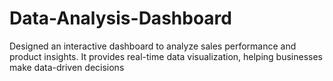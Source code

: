 # Data-Analysis-Dashboard
Designed an interactive dashboard to analyze sales performance and product insights. It provides real-time data visualization, helping businesses make data-driven decisions
